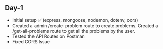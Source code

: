 ## Day-1
- Initial setup ✅ (express, mongoose, nodemon, dotenv, cors)
- Created a admin /create-problem route to create problems. Created a /get-all-problems route to get all the problems by the user.
- Tested the API Routes on Postman
- Fixed CORS Issue